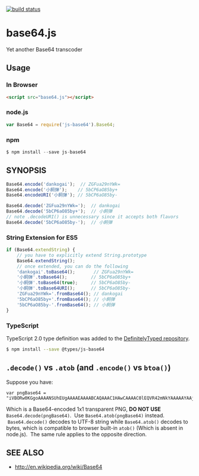 [![build status](https://secure.travis-ci.org/dankogai/js-base64.png)](http://travis-ci.org/dankogai/js-base64)

# base64.js

Yet another Base64 transcoder

## Usage

### In Browser

```html
<script src="base64.js"></script>
```

### node.js

```javascript
var Base64 = require('js-base64').Base64;
```

### npm

```javascript
$ npm install --save js-base64
```


## SYNOPSIS

```javascript
Base64.encode('dankogai');  // ZGFua29nYWk=
Base64.encode('小飼弾');    // 5bCP6aO85by+
Base64.encodeURI('小飼弾'); // 5bCP6aO85by-

Base64.decode('ZGFua29nYWk=');  // dankogai
Base64.decode('5bCP6aO85by+');  // 小飼弾
// note .decodeURI() is unnecessary since it accepts both flavors
Base64.decode('5bCP6aO85by-');  // 小飼弾
```

### String Extension for ES5

```javascript
if (Base64.extendString) {
    // you have to explicitly extend String.prototype
    Base64.extendString();
    // once extended, you can do the following
    'dankogai'.toBase64();       // ZGFua29nYWk=
    '小飼弾'.toBase64();         // 5bCP6aO85by+
    '小飼弾'.toBase64(true);     // 5bCP6aO85by-
    '小飼弾'.toBase64URI();      // 5bCP6aO85by-
    'ZGFua29nYWk='.fromBase64(); // dankogai
    '5bCP6aO85by+'.fromBase64(); // 小飼弾
    '5bCP6aO85by-'.fromBase64(); // 小飼弾
}
```

### TypeScript

TypeScript 2.0 type definition was added to the [DefinitelyTyped repository](https://github.com/DefinitelyTyped/DefinitelyTyped).

```bash
$ npm install --save @types/js-base64
```

## `.decode()` vs `.atob` (and `.encode()` vs `btoa()`)

Suppose you have:

```
var pngBase64 = "iVBORw0KGgoAAAANSUhEUgAAAAEAAAABCAQAAAC1HAwCAAAAC0lEQVR42mNkYAAAAAYAAjCB0C8AAAAASUVORK5CYII=";
```

Which is a Base64-encoded 1x1 transparent PNG, **DO NOT USE** `Base64.decode(pngBase64)`.  Use `Base64.atob(pngBase64)` instead.  `Base64.decode()` decodes to UTF-8 string while `Base64.atob()` decodes to bytes, which is compatible to browser built-in `atob()` (Which is absent in node.js).  The same rule applies to the opposite direction.


## SEE ALSO

+ http://en.wikipedia.org/wiki/Base64
